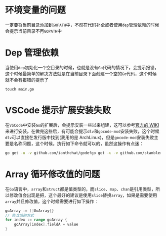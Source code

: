 # 环境变量的问题

一定要将当前目录添加到`GOPATH`中，不然在代码补全或者使用`dep`管理依赖的时候会提示当前目录不再`GOPATH`中

# Dep 管理依赖

当使用`dep`初始化一个空目录的时候，也就是没有`Go`代码的情况下，会提示报错，这个时候最简单的解决方法就是在当前目录下面创建一个空的`Go`代码，这个时候就不会有报错的提示了

```
touch main.go
```

# VSCode 提示扩展安装失败

在`VSCode`中安装`Go`的扩展后，会提示安装一些以来组建，这可以参考[官方的 WIKI](https://github.com/Microsoft/vscode-go/wiki/Go-tools-that-the-Go-extension-depends-on)来进行安装。在做完这些后，有可能会提示`dlv`和`gocode-mod`安装失败，这个时候`dlv`可以直接在发行版中找到(我用的是 ArchLinux)，但是`gocode-mod`安装失败主要是名称问题，这个时候，执行如下命令就可以的，虽然这操作有点迷：

```bash
go get -u -v github.com/ianthehat/godefgo get -u -v github.com/stamblerre/gocode# and in $GOPATH/bin use the first folder of the gopath, if there are several.....cp godef godef-gomodcp gocode gocode-gomod
```

# Array 循环修改值的问题

在`Go`语言中，`array`和`struct`都是值类型的，而`slice`、`map`、`chan`是引用类型，所以修改值会出现是把，这个最好的建议是使用`slice`替换`array`，如果是需要使用`array`并且修改值，这个时候需要进行如下操作：

```go
goArray := []GoArray{}
// 修改值的方式
for index := range goArray {    
    goArray[index].fieldA = value
}
```
